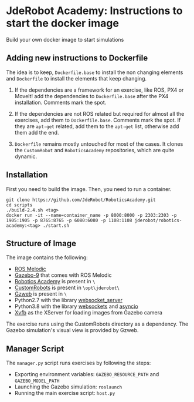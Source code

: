 # JdeRobot Academy: Instructions to start the docker image

Build your own docker image to start simulations

## Adding new instructions to Dockerfile

The idea is to keep, `Dockerfile.base` to install the non changing elements and `Dockerfile` to install the elements that keep changing.

1. If the dependencies are a framework for an exercise, like ROS, PX4 or MoveIt! add the dependencies
to `Dockerfile.base` after the PX4 installation. Comments mark the spot.

2. If the dependencies are not ROS related but required for almost all the exercises, add them to `Dockerfile.base`. Comments mark the spot. If they are `apt-get` related, add them to the `apt-get` list, otherwise add them add the end.

3. `Dockerfile` remains mostly untouched for most of the cases. It clones the `CustomRobot` and `RoboticsAcademy` repositories, which are quite dynamic.

## Installation

First you need to build the image. Then, you need to run a container.

```
git clone https://github.com/JdeRobot/RoboticsAcademy.git
cd scripts
./build-2.4.sh <tag>
docker run -it --name=container_name -p 8000:8000 -p 2303:2303 -p 1905:1905 -p 8765:8765 -p 6080:6080 -p 1108:1108 jderobot/robotics-academy:<tag> ./start.sh
```

## Structure of Image

The image contains the following:

- [ROS Melodic](http://wiki.ros.org/melodic)
- [Gazebo-9](http://gazebosim.org/) that comes with ROS Melodic
- [Robotics Academy](https://github.com/JdeRobot/RoboticsAcademy) is present in `\`
- [CustomRobots](https://github.com/JdeRobot/CustomRobots) is present in `\opt\jderobot\`
- [Gzweb](https://github.com/osrf/gzweb) is present in `\`
- Python2.7 with the library [websocket_server](https://pypi.org/project/websocket-server/)
- Python3.8 with the library [websockets](https://pypi.org/project/websockets/) and [asyncio](https://pypi.org/project/asyncio/)
- [Xvfb](https://www.x.org/releases/X11R7.6/doc/man/man1/Xvfb.1.xhtml) as the XServer for loading images from Gazebo camera

The exercise runs using the CustomRobots directory as a dependency. The Gazebo simulation's visual view is provided by Gzweb.


## Manager Script
The `manager.py` script runs exercises by following the steps:

- Exporting environment variables: `GAZEBO_RESOURCE_PATH` and `GAZEBO_MODEL_PATH`
- Launching the Gazebo simulation: `roslaunch`
- Running the main exercise script: `host.py`
